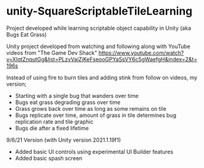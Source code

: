 # unity-SquareScriptableTileLearning
Project developed while learning scriptable object capability in Unity (aka Bugs Eat Grass)

Unity project developed from watching and following along with YouTube videos from "The Game Dev Shack"
https://www.youtube.com/watch?v=XIqtZnqutGg&list=PLzvVajZjKeFseooGPYaSsVY6c5gWaefgH&index=2&t=196s

Instead of using fire to burn tiles and adding stink from follow on videos, my version;
- Starting with a single bug that wanders over time
- Bugs eat grass degrading grass over time
- Grass grows back over time as long as some remains on tile
- Bugs replicate over time, amount of grass in tile determines bug replication rate and tile graphic
- Bugs die after a fixed lifetime

9/6/21 Version (with Unity version 2021.1.19f1)
- Added basic UI controls using experimental UI Builder features
- Added basic spash screen
